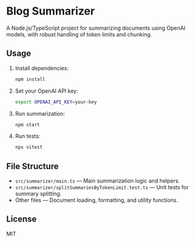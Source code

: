 # Blog Summarizer

A Node.js/TypeScript project for summarizing documents using OpenAI models, with robust handling of token limits and chunking.

## Usage

1. Install dependencies:
   ```sh
   npm install
   ```
2. Set your OpenAI API key:
   ```sh
   export OPENAI_API_KEY=your-key
   ```
3. Run summarization:
   ```sh
   npm start
   ```
4. Run tests:
   ```sh
   npx vitest
   ```

## File Structure

- `src/summarizer/main.ts` — Main summarization logic and helpers.
- `src/summarizer/splitSummariesByTokenLimit.test.ts` — Unit tests for summary splitting.
- Other files — Document loading, formatting, and utility functions.

## License

MIT
